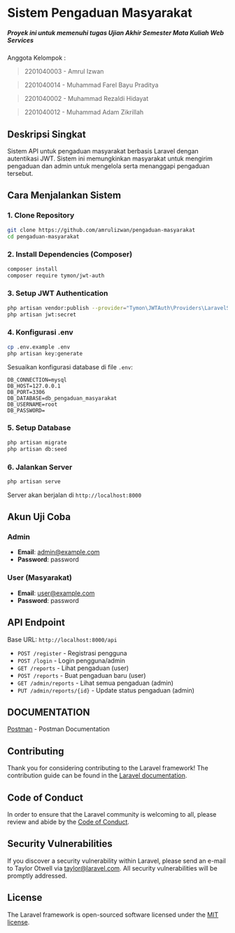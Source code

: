 # Sistem Pengaduan Masyarakat

##### Proyek ini untuk memenuhi tugas Ujian Akhir Semester Mata Kuliah Web Services

Anggota Kelompok :

> 2201040003 - Amrul Izwan

> 2201040014 - Muhammad Farel Bayu Praditya

> 2201040002 - Muhammad Rezaldi Hidayat

> 2201040012 - Muhammad Adam Zikrillah

## Deskripsi Singkat

Sistem API untuk pengaduan masyarakat berbasis Laravel dengan autentikasi JWT. Sistem ini memungkinkan masyarakat untuk mengirim pengaduan dan admin untuk mengelola serta menanggapi pengaduan tersebut.

## Cara Menjalankan Sistem

### 1. Clone Repository

```bash
git clone https://github.com/amrulizwan/pengaduan-masyarakat
cd pengaduan-masyarakat
```

### 2. Install Dependencies (Composer)

```bash
composer install
composer require tymon/jwt-auth
```

### 3. Setup JWT Authentication

```bash
php artisan vendor:publish --provider="Tymon\JWTAuth\Providers\LaravelServiceProvider"
php artisan jwt:secret
```

### 4. Konfigurasi .env

```bash
cp .env.example .env
php artisan key:generate
```

Sesuaikan konfigurasi database di file `.env`:

```
DB_CONNECTION=mysql
DB_HOST=127.0.0.1
DB_PORT=3306
DB_DATABASE=db_pengaduan_masyarakat
DB_USERNAME=root
DB_PASSWORD=
```

### 5. Setup Database

```bash
php artisan migrate
php artisan db:seed
```

### 6. Jalankan Server

```bash
php artisan serve
```

Server akan berjalan di `http://localhost:8000`

## Akun Uji Coba

### Admin

- **Email**: admin@example.com
- **Password**: password

### User (Masyarakat)

- **Email**: user@example.com
- **Password**: password

## API Endpoint

Base URL: `http://localhost:8000/api`

- `POST /register` - Registrasi pengguna
- `POST /login` - Login pengguna/admin
- `GET /reports` - Lihat pengaduan (user)
- `POST /reports` - Buat pengaduan baru (user)
- `GET /admin/reports` - Lihat semua pengaduan (admin)
- `PUT /admin/reports/{id}` - Update status pengaduan (admin)

## DOCUMENTATION

[Postman](https://documenter.getpostman.com/view/12581293/2sB34fo2AR) - Postman Documentation

## Contributing

Thank you for considering contributing to the Laravel framework! The contribution guide can be found in the [Laravel documentation](https://laravel.com/docs/contributions).

## Code of Conduct

In order to ensure that the Laravel community is welcoming to all, please review and abide by the [Code of Conduct](https://laravel.com/docs/contributions#code-of-conduct).

## Security Vulnerabilities

If you discover a security vulnerability within Laravel, please send an e-mail to Taylor Otwell via [taylor@laravel.com](mailto:taylor@laravel.com). All security vulnerabilities will be promptly addressed.

## License

The Laravel framework is open-sourced software licensed under the [MIT license](https://opensource.org/licenses/MIT).
